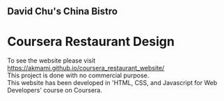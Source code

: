 ## David Chu's China Bistro
# Coursera Restaurant Design
To see the website please visit https://akmami.github.io/coursera_restaurant_website/ <br />
This project is done with no commercial purpose. <br />
This website has been developed in 'HTML, CSS, and Javascript for Web Developers' course on Coursera.  
